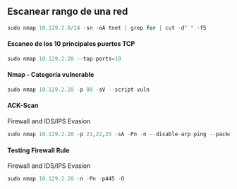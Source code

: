 ## Escanear rango de una red
```python
sudo nmap 10.129.2.0/24 -sn -oA tnet | grep for | cut -d" " -f5
```

#### Escaneo de los 10 principales puertos TCP
```python
sudo nmap 10.129.2.28 --top-ports=10 
```

#### Nmap - Categoría vulnerable
```python
sudo nmap 10.129.2.28 -p 80 -sV --script vuln 
```

#### ACK-Scan
Firewall and IDS/IPS Evasion
```python
sudo nmap 10.129.2.28 -p 21,22,25 -sA -Pn -n --disable-arp-ping --packet-
```

#### Testing Firewall Rule
Firewall and IDS/IPS Evasion
```python
sudo nmap 10.129.2.28 -n -Pn -p445 -O
```


